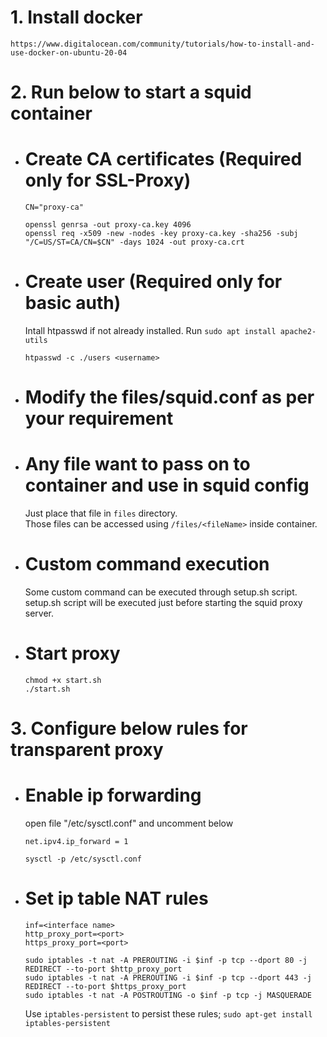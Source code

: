 # 1. Install docker
    https://www.digitalocean.com/community/tutorials/how-to-install-and-use-docker-on-ubuntu-20-04
# 2. Run below to start a squid container
- # Create CA certificates (Required only for SSL-Proxy)
    ```
    CN="proxy-ca"
    
    openssl genrsa -out proxy-ca.key 4096
    openssl req -x509 -new -nodes -key proxy-ca.key -sha256 -subj "/C=US/ST=CA/CN=$CN" -days 1024 -out proxy-ca.crt
    ```
- # Create user (Required only for basic auth)
    Intall htpasswd if not already installed. Run `sudo apt install apache2-utils`
    ```
    htpasswd -c ./users <username>
    ```
- # Modify the files/squid.conf as per your requirement
- # Any file want to pass on to container and use in squid config
    Just place that file in `files` directory.<br>
    Those files can be accessed using `/files/<fileName>` inside container.
- # Custom command execution
    Some custom command can be executed through setup.sh script.<br>
    setup.sh script will be executed just before starting the squid proxy server.
- # Start proxy
    ```
    chmod +x start.sh
    ./start.sh
    ```
# 3. Configure below rules for transparent proxy
- # Enable ip forwarding
    open file "/etc/sysctl.conf" and uncomment below
    ```
    net.ipv4.ip_forward = 1
    ```
    ```
    sysctl -p /etc/sysctl.conf
    ```
- # Set ip table NAT rules
    ```
    inf=<interface name>
    http_proxy_port=<port>
    https_proxy_port=<port>
    
    sudo iptables -t nat -A PREROUTING -i $inf -p tcp --dport 80 -j REDIRECT --to-port $http_proxy_port
    sudo iptables -t nat -A PREROUTING -i $inf -p tcp --dport 443 -j REDIRECT --to-port $https_proxy_port
    sudo iptables -t nat -A POSTROUTING -o $inf -p tcp -j MASQUERADE
    ```
    Use `iptables-persistent` to persist these rules; `sudo apt-get install iptables-persistent`
